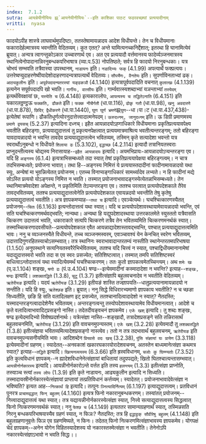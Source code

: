 ```yaml
---
index:  7.1.2
sutra:  आयन्नेयीनीयियः झ्र्`आयनेयीनीयियः`--इति काशिका पाठःट फढरवच्छघां प्रत्ययादीनाम्
vritti:  nyasa
---
```


फादयोऽपीह शास्त्रे लाघवार्थमुपदिष्टाः, ततस्तेषामायन्नादय आदेश विधीयन्ते। तेन च विधीयमानाः फकारादेर्हल्मात्रस्य भवन्तीति वेदितव्यम्। कुत एतत्? अन्ते घामित्यनच्कनिर्द्देशात्; इतरथा हि घानामित्येवं ब्रूयात्। अन्यत्र त्वागन्तुकोऽकार उच्चारणार्थ एव। अत एव प्रत्ययादौ वर्त्तमानस्य फादेर्व्यञ्जनमात्रस्य स्थानित्वेनोपादानान्निरनुबन्धकपरिभाषात्र (व्या.प.53) नोपतिष्ठते; सर्वत्र हि फादयो निरनुबन्धकाः। यत्र चोभयं सम्भवति तत्रैवास्या उपस्थानम्, `नाडायनः` इति। `नडादिभ्यः फक्` (4.1.99) अपत्यार्थे फक्प्रत्ययः। उत्तरेष्वप्युदाहरणेष्वीयादेशोदाहरणादन्यत्रापत्यार्थे वेदितव्यः। `सौपर्येणः, वैनतेयः` इति। सुपर्णाविनताभ्यां ढक्। `आठ्यकुलीनः` इति। `अपूर्वपदादन्यतरस्यां यङ्ढकञौ` (4.1.140) इत्यत्रापूर्वपदादिति वचनात् `कुलात्खः` (4.1.139) इत्यनेन सपूर्वपदादपि खो भवति। `गार्गीयः, वात्सीयः` इति। गार्म्यवात्स्यशब्दाभ्यां यञन्ताभ्यां `तस्येदम्` इत्यर्थविवक्षायां छः, `यस्येति च` (6.4.148) इत्यकारालोपः, `आपत्यस्य च तद्धितेऽनाति` (6.4.151) इति यकारलठ्ठण्ट्ठऊ
`फक्कति, ढौकते` इति। `फक्क नीचैर्गतौ` (धा.पा.116), `ढोकृ गतौ` (धा.पा.98), `खनु अवदारणे` (धा.पा.878), `छिदिर् द्वैधीकरणे` (धा.पा.1440), `घूण घूर्ण भ्रमणे`झ्र्`घुण`--धा।पा।ट (धा.पा.437,438)-इत्येतेषां रूपाणि। ढौकतिधूर्णत्योरनुदात्तेत्त्वादात्मनेपदम्। `ऊरुदध्नम्, जानुदध्नम्` इति। ऊ डिग्री प्रमाणमस्य `प्रमाणे द्वयसच्` (5.2.37) इत्यादिना दध्नच्।
इहैत आयन्नादयोऽह्गाधिकारे विधीयमानाः प्रकृतिप्रत्ययावपेक्ष्य भवतीति बहिरङ्गाः, प्रत्ययाद्युदात्तत्वं तु प्रकृत्यनपेक्षत्वात् प्रत्ययमात्रमाश्रित्य भवतीत्यन्तरङ्गम्; ततो बहिरङ्गा यावदायन्नादयो न भवन्ति तावदेव प्रत्ययाद्युदात्तत्वेन भवितव्यम्, तस्मिन् कृते सत्यादेशा भवन्तो यत्र स्वरार्थोऽनुबन्धो न विधीयते `शिलाया ढः` (5.3.102), `वृद्धाच्छः` (4.2.114) इत्यादौ तत्रानियतस्वराः प्राप्नुदन्तीत्यस्य चोद्यस्य निरासायाह--`इहैत आयन्नादयः` इत्यादि। अयमभिप्रायः-आयन्नादयोऽप्यन्तरङ्गा एव। यदि हि `अङ्गस्य` (6.1.4) इत्यत्राभिसम्बध्यते तदा स्यात् तेषां प्रकृतिप्रत्ययापेक्षया बहिरङ्गत्वम्। न चात्र तदभिसम्बध्यते; प्रयोजना भावात्। तथा हि--अङ्गस्य निमित्तं ये प्रत्ययास्तदादीनां फादीनामायन्नादयो यथा स्युः, अन्येषां मा भूवन्नित्येतत् प्रयोजनम्। एतच्च विनाप्यङ्गाधिकारं सामर्थ्यादेव लभ्यते। न हि फादीनां मद्ये सोऽस्ति प्रत्ययो योऽङ्गस्य निमित्त न भवति। तस्मात् प्रयोजनाभावादङ्गस्येत्येतन्नाभिसम्बध्यते। तेन स्थानिमात्रमेवादेशा अपेक्षन्ते, न प्रकृतिमिति तेऽप्यन्तरङ्गा एव। ततश्च परत्वात् प्रत्ययोपदेशकाले तैरेव तावद्भवितव्यम्, ततश्च प्रत्ययाद्युदात्तत्वेनेति प्रत्ययोपदेशकाल एवायन्नदयो भवन्तीति तेषु कृतेषु प्रत्ययाद्युदात्तत्वं भवतीति। अत्र ज्ञापकमप्याह--`तथा च` इत्यादि। एवञ्चेत्यर्थः। घचश्चित्कारणस्यैतत् प्रयोजनम्--`चितः` (6.1.163) इत्यन्तोदात्तत्वं यथा स्यात्। यदि च प्रत्ययोपदेशावस्थायामेवायन्नादयो भवन्ति, एवं सति घचश्चित्करणमर्थवद्भवति; नान्यथा। अन्यथा हि यद्युपदेशादस्थाया उत्तरकालमेते स्युस्ततो यत्रैवासति चित्करण उदात्तत्वं भवति, धकाराकारे सत्यपि चित्करणे तत्रैव तेन भवितव्यमिति चित्करणमनर्थकं स्यात्। तस्माच्चित्करणादवसीयते--प्रत्ययोपदेशकाल एवैत आयन्नाद्यादेशास्तावद्भवन्ति, पश्चात् प्रत्ययाद्युदात्तत्वमिति भावः।
ननु च व्यञ्जनस्यैते विधीयन्ते, तच्च व्यञ्जनमस्वरम्, एवाञ्चावश्यं येन केनचित् स्वरेण भवितव्यम्, उदात्तादिगुणरहितस्याचोऽसम्भवात्। तत्र स्थानिनः स्वराभावादान्तरतम्यं नास्तीति स्थानेन्तरतमपरिभाषया (1.1.50) अनुपस्थाने सत्यनियतस्वरैरेभिर्भवितव्यम्, ततश्च यदि चित्त्वं न स्यात्, पश्चाद्विधीयमानानामेषां यदाद्युदात्तस्वरो भवति तदा स एव स्वरः प्रसज्येत; सतिशिष्टत्वात्। तस्मात् तमपि सतिशिष्टस्वरं बाधित्वाऽन्तोदात्तत्वं यथा स्यादित्येवमर्थं घचश्चित्करणम्। ततः कुतो ज्ञापकत्वमेतच्चिन्त्यम्। अथ `शमेः खः` (प्.उ.1.104) शङ्खः, `षणो ढः` (पं.उ.4.104) षण्ढः--इत्येवमादीनां कस्मादादेशा न भवन्ति? इत्याह--`शङ्खः, षण्ढः` इत्यादि। `लशक्वतद्धिते` (1.3.8), `चूटू` (1.3.7) इतीत्संज्ञापि बहुलवचनादेव न भवतीति वेदितव्यम्। `ऋतेरीयङ` इत्यादि। यदयं `ऋतेरीयङ` (3.1.29) इतीयङं शास्ति तज्ज्ञापयति--धातुप्रत्ययानामायन्नादयो न सन्तीति। यदि हि स्युः, `ऋतेश्छङ` इति। ब्रूयात्। ननु सिद्धे विधिरारभ्यमाणो ज्ञापकाय भवतीति? न च च्छङा सिध्यतीति, छङि हि सति वलादिलक्षण इट् प्रसज्येत, ततश्चानादित्वादादेशो न स्यात्? नैतदस्ति; यस्मादन्तरङ्गत्वादादेशेनैव भवितव्यम्। अन्तरङ्गत्वन्तु तस्योपदेशावस्थायामेव विधीयमानत्वात्। आदेशे च कृते वलादित्वाभावादिट्प्रसङ्गो नास्ति। तदेतदीयङ्वचनं ज्ञपकमेव।
`एजेः खश्` इत्यादि। तु शब्दः शङ्खः, षण्ढ इत्येदमादिभ्यो विशेषप्रदर्शनार्थः। यत्रेत्संज्ञा नास्ति--शङ्खादौ, तत्रादेशप्रसङ्गे सति तन्निरासार्थं बहुलवचनमिति, `ऋतेरीयङ्` (3.1.29) इति वावचनमुपन्यस्तम्। `एजेः खश्` (3.2.28) इत्येवमादौ तु `लशक्वतद्धिते` (1.3.8) इतीत्संज्ञया भवितव्यमित्यादेशप्रसङ्गो नास्त्येव। ततो न तत्र तदभावार्थं बहुलवचनम्, `ऋतेरीयङ` इति वावचनमुपन्यसनीयमिति भावः। आदिशब्देन `प्रियवसे वदः खच्` (3.2.38), `पुंसि संज्ञायां घः प्रायेण` (3.3.118) इत्येवमादीनां ग्रहणम्। स्यादेतत्--अनवकाशं खकारघकारयोरादेशवचनम्, अतस्तेन बाध्यमानेत्संज्ञा कथमत्र स्यात्? इत्याह--`तद्धिते` इत्यादि। `खित्यनव्ययस्य` (6.3.66) इति ह्रस्वविधानम्, `चजोः कु घिण्ण्यतोः` (7.3.52) इति कुत्वविधानं ज्ञापकम्--न ह्यादेशविधानेनेत्संज्ञायां बाधितायां तदुपपद्यते; खितो घितश्चात्यन्तासम्भवात्। `आयन्नीनोर्नकारस्य` इत्यादि। आयन्नीनोर्नकारोऽन्ते वर्त्तत इति तस्य `हलन्त्यम्` (1.3.3) इतीत्संज्ञा प्राप्नोति, तस्याञ्च स्त्यां `तस्य लोपः` (1.3.9) इति कृते नाडायनः, आढ्यकुलीन इत्यादि न सिध्यति। तस्मादायस्रीनोर्नकारस्येत्संज्ञायां प्राप्तायां तत्प्रतिविधानं कर्त्तव्यम्। स्यादेतत्। प्रयोजनाभावादेवेत्संज्ञा न भविष्यति? इत्यत आह--`नित्कार्थं हि` इत्यादि। तत्पुनः `ञ्नित्यादिर्नित्यम्` (6.1.197) इत्याद्युदात्तत्वम्। प्रतविधानं पुनरत्र `प्राचामवृद्धात् फिन् बहुलम्` (4.1.160) इत्यत्र फिनो नकारानुबन्धकरणम्। तस्यांतत् प्रयोजनम्--नित्त्वादाद्युदात्तत्वं यथा स्यात्। तत्र यद्यायन्नीनोर्नकारस्येत्संज्ञा स्यात्, नित्त्वे सत्याद्युदात्तत्वस्य सिद्धत्वात् फिनो नित्करणमनवर्थकं स्यात्। ननु `फेश्छ च` (4.1.149) इत्यततर सामान्यग्रहणार्थं स्यात्, तस्मिन्नसति निरनु बन्धकपरिभाषयास्यैव ग्रहणं स्यात्, न फिञः? नैतदस्ति; तत्र हि `वृद्धाट्ठक् सौवीरेषु बहुलम्` (4.1.148) इति बहुलग्रहणानुवृत्तेः फिञ एव ग्रहणमिष्यते, न फिनः। तदेतत् फिनो नित्करणमित्संज्ञाभावस्य ज्ञापकमेव। योगपक्षं चेदं ज्ञापकम्--अनेन योगेन विहितस्यादेशस्य यो नकारस्तस्मेत्संज्ञा न भवतीति। तेनेनोऽपि नकारस्येत्संज्ञाऽभावो न भवति सिद्धः।।

